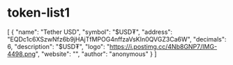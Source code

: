 # token-list1
[   {     "name": "Tether USD",     "symbol": "$USD₮",     "address": "EQDc1c6XSzwNfz6b9jHAjTfMPOG4nffzaVsKIn0QVGZ3Ca6W",     "decimals": 6,     "description": "$USD₮",     "logo": "https://i.postimg.cc/4Nb8GNP7/IMG-4498.png",     "website": "",     "author": "anonymous"   } ]
